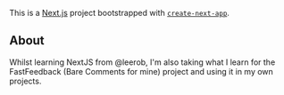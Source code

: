 This is a [Next.js](https://nextjs.org/) project bootstrapped with [`create-next-app`](https://github.com/vercel/next.js/tree/canary/packages/create-next-app).

## About

Whilst learning NextJS from @leerob, I'm also taking what I learn for the FastFeedback (Bare Comments for mine) project and using it in my own projects.
